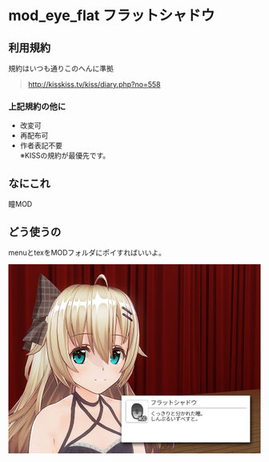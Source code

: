 # mod_eye_flat フラットシャドウ
## 利用規約
規約はいつも通りこのへんに準拠  
> <http://kisskiss.tv/kiss/diary.php?no=558>
### 上記規約の他に
- 改変可
- 再配布可
- 作者表記不要  
※KISSの規約が最優先です。

## なにこれ
瞳MOD

## どう使うの
menuとtexをMODフォルダにポイすればいいよ。

![作例](https://github.com/pikepikeid/mod_eye_flat/blob/master/sample.jpg)